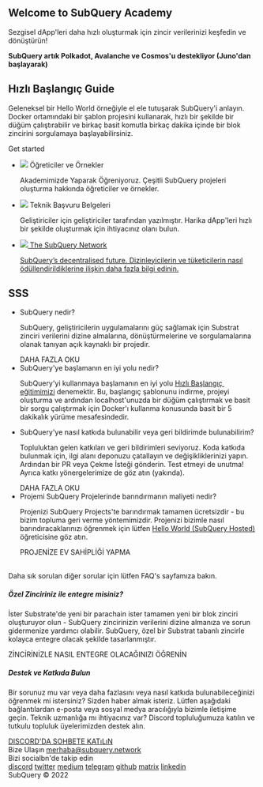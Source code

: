 <link rel="stylesheet" href="/assets/style/welcome.css" as="style" />
<div class="top2Sections">
  <section class="welcomeWords">
    <div class="main">
      <div>
        <h2 class="welcomeTitle">Welcome to SubQuery <span>Academy</span></h2>
        <p>Sezgisel dApp'leri daha hızlı oluşturmak için zincir verilerinizi keşfedin ve dönüştürün!</p>
        <p><strong>SubQuery artık Polkadot, Avalanche ve Cosmos'u destekliyor (Juno'dan başlayarak)</strong></p>
      </div>
    </div>
  </section>
  <section class="startSection main">
    <div>
      <h2 class="title">Hızlı Başlangıç <span>Guide</span></h2>
      <p>Geleneksel bir Hello World örneğiyle el ele tutuşarak SubQuery'i anlayın. Docker ortamındaki bir şablon projesini kullanarak, hızlı bir şekilde bir düğüm çalıştırabilir ve birkaç basit komutla birkaç dakika içinde bir blok zincirini sorgulamaya başlayabilirsiniz.
      </p>
      <span class="button">
        <router-link :to="{path: '/quickstart/quickstart-polkadot.html'}">
          <span>Get started</span>
        </router-link>
      </span>
    </div>
  </section>
</div>
<div class="main">
  <div>
    <ul class="list">
      <li>
        <router-link :to="{path: '/academy/tutorials_examples/introduction.html'}">
          <div>
            <img src="/assets/img/tutorialsIcon.svg" />
            <span>Öğreticiler ve Örnekler</span>
            <p>Akademimizde Yaparak Öğreniyoruz. Çeşitli SubQuery projeleri oluşturma hakkında öğreticiler ve örnekler.</p>
          </div>
        </router-link>
      </li>
      <li>
        <router-link :to="{path: '/create/introduction.html'}">
          <div>
            <img src="/assets/img/docsIcon.svg" />
            <span>Teknik Başvuru Belgeleri</span>
            <p>Geliştiriciler için geliştiriciler tarafından yazılmıştır. Harika dApp'leri hızlı bir şekilde oluşturmak için ihtiyacınız olanı bulun.</p>
          </div>
        </router-link>
      </li>
      <li>
        <a href="https://static.subquery.network/whitepaper.pdf" target="_blank">
          <div>
            <img src="/assets/img/networkIcon.svg" />
            <span>The SubQuery Network</span>
            <p>SubQuery’s decentralised future. Dizinleyicilerin ve tüketicilerin nasıl ödüllendirildiklerine ilişkin daha fazla bilgi edinin.</p>
          </div>
        </a>
      </li>
    </ul>
  </div>
</div>
<section class="faqSection main">
  <div>
    <h2 class="title">SSS</h2>
    <ul class="faqList">
      <li>
        <div class="title">SubQuery nedir?</div>
        <div class="content">
          <p>SubQuery, geliştiricilerin uygulamalarını güç sağlamak için Substrat zinciri verilerini dizine almalarına, dönüştürmelerine ve sorgulamalarına olanak tanıyan açık kaynaklı bir projedir.</p>
          <span class="more">
            <router-link :to="{path: '/faqs/faqs.html#what-is-subquery'}">DAHA FAZLA OKU</router-link>
          </span>
        </div>
      </li>
      <li>
        <div class="title">SubQuery'ye başlamanın en iyi yolu nedir?</div>
        <div class="content">
          <p>SubQuery'yi kullanmaya başlamanın en iyi yolu <a href="/quickstart/quickstart-polkadot.html">Hızlı Başlangıç ​​eğitimimizi</a> denemektir. Bu, başlangıç şablonunu indirme, projeyi oluşturma ve ardından localhost'unuzda bir düğüm çalıştırmak ve basit bir sorgu çalıştırmak için Docker'ı kullanma konusunda basit bir 5 dakikalık yürüme mesafesindedir. </p>
        </div>
      </li>
      <li>
        <div class="title">SubQuery'ye nasıl katkıda bulunabilir veya geri bildirimde bulunabilirim?</div>
        <div class="content">
          <p>Topluluktan gelen katkıları ve geri bildirimleri seviyoruz. Koda katkıda bulunmak için, ilgi alanı deponuzu çatallayın ve değişikliklerinizi yapın. Ardından bir PR veya Çekme İsteği gönderin. Test etmeyi de unutma! Ayrıca katkı yönergelerimize de göz atın (yakında). </p>
          <span class="more">
            <router-link :to="{path: '/faqs/faqs.html#what-is-the-best-way-to-get-started-with-subquery'}">DAHA FAZLA OKU</router-link>
          </span>
        </div>
      </li>
      <li>
        <div class="title">Projemi SubQuery Projelerinde barındırmanın maliyeti nedir?</div>
        <div class="content">
          <p>Projenizi SubQuery Projects'te barındırmak tamamen ücretsizdir - bu bizim topluma geri verme yöntemimizdir. Projenizi bizimle nasıl barındıracaklarınızı öğrenmek için lütfen <a href="/quickstart/quickstart-polkadot.html">Hello World (SubQuery Hosted)</a> öğreticisine göz atın.</p>
          <span class="more">
            <router-link :to="{path: '/run_publish/publish.html'}">PROJENİZE EV SAHİPLİĞİ YAPMA</router-link>
          </span>
        </div>
      </li>
    </ul><br>
    Daha sık sorulan diğer sorular için lütfen <router-link :to="{path: '/faqs/faqs.html'}">FAQ's</router-link> sayfamıza bakın.    
  </div>
</section>
<section class="main">
  <div>
    <div class="lastIntroduce lastIntroduce_1">
        <h5>Özel Zinciriniz ile entegre misiniz?</h5>
        <p>İster Substrate'de yeni bir parachain ister tamamen yeni bir blok zinciri oluşturuyor olun - SubQuery zincirinizin verilerini dizine almanıza ve sorun gidermenize yardımcı olabilir. SubQuery, özel bir Substrat tabanlı zincirle kolayca entegre olacak şekilde tasarlanmıştır.</p>
        <span class="more">
          <router-link :to="{path: '/create/manifest.html#custom-substrate-chains'}">ZİNCİRİNİZLE NASIL ENTEGRE OLACAĞINIZI ÖĞRENİN</router-link>
        </span>
    </div>
    <div class="lastIntroduce lastIntroduce_2">
        <h5>Destek ve Katkıda Bulun</h5>
        <p>Bir sorunuz mu var veya daha fazlasını veya nasıl katkıda bulunabileceğinizi öğrenmek mi istersiniz? Sizden haber almak isteriz. Lütfen aşağıdaki bağlantılardan e-posta veya sosyal medya aracılığıyla bizimle iletişime geçin. Teknik uzmanlığa mı ihtiyacınız var? Discord topluluğumuza katılın ve tutkulu topluluk üyelerimizden destek alın. </p>
        <a class="more" target="_blank" href="https://discord.com/invite/subquery">DISCORD'DA SOHBETE KATıLıN</a>
    </div>
    </div>
</section>
<section class="main connectSection">
  <div class="email">
    <span>Bize Ulaşın</span>
    <a href="mailto:hello@subquery.network">merhaba@subquery.network</a>
  </div>
  <div>
    <div>Bizi socialbn'de takip edin</div>
    <div class="connectWay">
      <a href="https://discord.com/invite/78zg8aBSMG" target="_blank" class="connectDiscord">discord</a>
      <a href="https://twitter.com/subquerynetwork" target="_blank" class="connectTwitter">twitter</a>
      <a href="https://medium.com/@subquery" target="_blank" class="connectMedium">medium</a>
      <a href="https://t.me/subquerynetwork" target="_blank" class="connectTelegram">telegram</a>
      <a href="https://github.com/OnFinality-io/subql" target="_blank" class="connectGithub">github</a>
      <a href="https://matrix.to/#/#subquery:matrix.org" target="_blank" class="connectMatrix">matrix</a>
      <a href="https://www.linkedin.com/company/subquery" target="_blank" class="connectLinkedin">linkedin</a>
    </div>
  </div>
</section>
</div> </div>
<div class="footer">
  <div class="main"><div>SubQuery © 2022</div></div>
</div>
<script charset="utf-8" src="/assets/js/welcome.js"></script>
